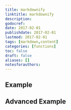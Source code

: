 ```yaml
---
title: markdownify
linktitle: markdownify
description:
godocref:
date: 2017-02-01
publishdate: 2017-02-01
lastmod: 2017-02-01
tags: [markdown,content]
categories: [functions]
toc: false
draft: false
aliases: []
notesforauthors:
---
```


## Example

## Advanced Example

